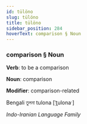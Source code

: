 ```yaml
---
id: tülöno
slug: tülöno
title: tülöno
sidebar_position: 284
hoverText: comparison § Noun
---
```


### comparison § Noun

**Verb**: to be a comparison

**Noun**: comparison

**Modifier**: comparison-related

Bengali তুলনা tulona [ˈt̪ulonaˑ]

*Indo-Iranian Language Family*